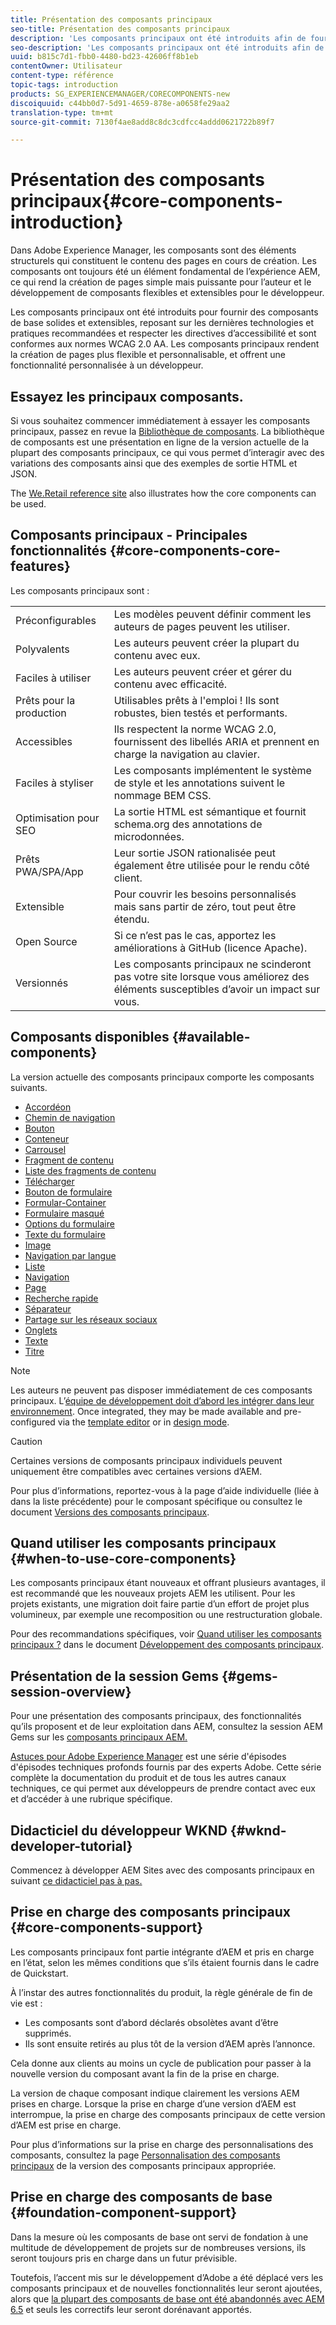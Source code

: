 ```yaml
---
title: Présentation des composants principaux
seo-title: Présentation des composants principaux
description: 'Les composants principaux ont été introduits afin de fournir des composants de base solides et extensibles, reposant sur les dernières technologies et les meilleures pratiques. '
seo-description: 'Les composants principaux ont été introduits afin de fournir des composants de base solides et extensibles, reposant sur les dernières technologies et les meilleures pratiques. '
uuid: b815c7d1-fbb0-4480-bd23-42606ff8b1eb
contentOwner: Utilisateur
content-type: référence
topic-tags: introduction
products: SG_EXPERIENCEMANAGER/CORECOMPONENTS-new
discoiquuid: c44bb0d7-5d91-4659-878e-a0658fe29aa2
translation-type: tm+mt
source-git-commit: 7130f4ae8add8c8dc3cdfcc4addd0621722b89f7

---
```



# Présentation des composants principaux{#core-components-introduction}

Dans Adobe Experience Manager, les composants sont des éléments structurels qui constituent le contenu des pages en cours de création. Les composants ont toujours été un élément fondamental de l’expérience AEM, ce qui rend la création de pages simple mais puissante pour l’auteur et le développement de composants flexibles et extensibles pour le développeur.

Les composants principaux ont été introduits pour fournir des composants de base solides et extensibles, reposant sur les dernières technologies et pratiques recommandées et respecter les directives d’accessibilité et sont conformes aux normes WCAG 2.0 AA. Les composants principaux rendent la création de pages plus flexible et personnalisable, et offrent une fonctionnalité personnalisée à un développeur.

## Essayez les principaux composants.

Si vous souhaitez commencer immédiatement à essayer les composants principaux, passez en revue la [Bibliothèque de composants](http://opensource.adobe.com/aem-core-wcm-components/library.html). La bibliothèque de composants est une présentation en ligne de la version actuelle de la plupart des composants principaux, ce qui vous permet d’interagir avec des variations des composants ainsi que des exemples de sortie HTML et JSON.

The [We.Retail reference site](https://helpx.adobe.com/experience-manager/6-4/sites/developing/using/we-retail.html) also illustrates how the core components can be used.

## Composants principaux - Principales fonctionnalités {#core-components-core-features}

Les composants principaux sont :

|  |  |
|--- |--- |
| Préconfigurables | Les modèles peuvent définir comment les auteurs de pages peuvent les utiliser. |
| Polyvalents | Les auteurs peuvent créer la plupart du contenu avec eux. |
| Faciles à utiliser | Les auteurs peuvent créer et gérer du contenu avec efficacité. |
| Prêts pour la production | Utilisables prêts à l&#39;emploi ! Ils sont robustes, bien testés et performants. |
| Accessibles | Ils respectent la norme WCAG 2.0, fournissent des libellés ARIA et prennent en charge la navigation au clavier. |
| Faciles à styliser | Les composants implémentent le système de style et les annotations suivent le nommage BEM CSS. |
| Optimisation pour SEO | La sortie HTML est sémantique et fournit schema.org des annotations de microdonnées. |
| Prêts PWA/SPA/App | Leur sortie JSON rationalisée peut également être utilisée pour le rendu côté client. |
| Extensible | Pour couvrir les besoins personnalisés mais sans partir de zéro, tout peut être étendu. |
| Open Source | Si ce n’est pas le cas, apportez les améliorations à GitHub (licence Apache). |
| Versionnés | Les composants principaux ne scinderont pas votre site lorsque vous améliorez des éléments susceptibles d’avoir un impact sur vous. |

## Composants disponibles {#available-components}

La version actuelle des composants principaux comporte les composants suivants.

* [Accordéon](accordion.md)
* [Chemin de navigation](breadcrumb.md)
* [Bouton](button.md)
* [Conteneur](container.md)
* [Carrousel](carousel.md)
* [Fragment de contenu](content-fragment-component.md)
* [Liste des fragments de contenu](content-fragment-list.md)
* [Télécharger](download.md)
* [Bouton de formulaire](form-button.md)
* [Formular-Container](form-container.md)
* [Formulaire masqué](form-hidden.md)
* [Options du formulaire](form-options.md)
* [Texte du formulaire](form-text.md)
* [Image](image.md)
* [Navigation par langue](language-navigation.md)
* [Liste](list.md)
* [Navigation](navigation.md)
* [Page](page.md)
* [Recherche rapide](quick-search.md)
* [Séparateur](separator.md)
* [Partage sur les réseaux sociaux](sharing.md)
* [Onglets](tabs.md)
* [Texte](text.md)
* [Titre](title.md)

>[!NOTE]
>
>Les auteurs ne peuvent pas disposer immédiatement de ces composants principaux. L’[équipe de développement doit d’abord les intégrer dans leur environnement](using.md). Once integrated, they may be made available and pre-configured via the [template editor](https://helpx.adobe.com/experience-manager/6-5/sites/authoring/using/templates.html) or in [design mode](https://helpx.adobe.com/experience-manager/6-5/sites/authoring/using/default-components-designmode.html).

>[!CAUTION]
>
>Certaines versions de composants principaux individuels peuvent uniquement être compatibles avec certaines versions d’AEM.
>
>Pour plus d’informations, reportez-vous à la page d’aide individuelle (liée à dans la liste précédente) pour le composant spécifique ou consultez le document [Versions des composants principaux](versions.md).

## Quand utiliser les composants principaux {#when-to-use-core-components}

Les composants principaux étant nouveaux et offrant plusieurs avantages, il est recommandé que les nouveaux projets AEM les utilisent. Pour les projets existants, une migration doit faire partie d’un effort de projet plus volumineux, par exemple une recomposition ou une restructuration globale.

Pour des recommandations spécifiques, voir [Quand utiliser les composants principaux ?](developing.md) dans le document [Développement des composants principaux](developing.md).

## Présentation de la session Gems {#gems-session-overview}

Pour une présentation des composants principaux, des fonctionnalités qu’ils proposent et de leur exploitation dans AEM, consultez la session AEM Gems sur les [composants principaux AEM.](https://helpx.adobe.com/experience-manager/kt/eseminars/gems/AEM-Core-Components.html)

[Astuces pour Adobe Experience Manager](https://helpx.adobe.com/experience-manager/kt/eseminars/gems/aem-index.html) est une série d&#39;épisodes d&#39;épisodes techniques profonds fournis par des experts Adobe. Cette série complète la documentation du produit et de tous les autres canaux techniques, ce qui permet aux développeurs de prendre contact avec eux et d’accéder à une rubrique spécifique.

## Didacticiel du développeur WKND {#wknd-developer-tutorial}

Commencez à développer AEM Sites avec des composants principaux en suivant [ce didacticiel pas à pas.](https://helpx.adobe.com/experience-manager/6-5/sites/developing/using/getting-started.html)

## Prise en charge des composants principaux {#core-components-support}

Les composants principaux font partie intégrante d’AEM et pris en charge en l’état, selon les mêmes conditions que s’ils étaient fournis dans le cadre de Quickstart.

À l’instar des autres fonctionnalités du produit, la règle générale de fin de vie est :

* Les composants sont d’abord déclarés obsolètes avant d’être supprimés.
* Ils sont ensuite retirés au plus tôt de la version d’AEM après l’annonce.

Cela donne aux clients au moins un cycle de publication pour passer à la nouvelle version du composant avant la fin de la prise en charge.

La version de chaque composant indique clairement les versions AEM prises en charge. Lorsque la prise en charge d’une version d’AEM est interrompue, la prise en charge des composants principaux de cette version d’AEM est prise en charge.

Pour plus d’informations sur la prise en charge des personnalisations des composants, consultez la page [Personnalisation des composants principaux](customizing.md) de la version des composants principaux appropriée.

## Prise en charge des composants de base {#foundation-component-support}

Dans la mesure où les composants de base ont servi de fondation à une multitude de développement de projets sur de nombreuses versions, ils seront toujours pris en charge dans un futur prévisible.

Toutefois, l’accent mis sur le développement d’Adobe a été déplacé vers les composants principaux et de nouvelles fonctionnalités leur seront ajoutées, alors que [la plupart des composants de base ont été abandonnés avec AEM 6.5](https://helpx.adobe.com/experience-manager/6-5/sites/authoring/using/default-components-foundation.html) et seuls les correctifs leur seront dorénavant apportés.
